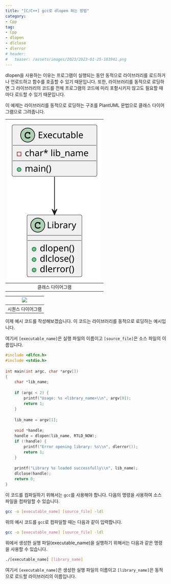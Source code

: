 ```yaml
---
title: "[C/C++] gcc로 dlopen 하는 방법"
category: 
- Cpp
tag:
- Cpp
- dlopen
- dlclose
- dlerror
# header:
#   teaser: /assets/images/2023/2023-01-25-103941.png
---
```


dlopen을 사용하는 이유는 프로그램이 실행되는 동안 동적으로 라이브러리를 로드하거나 언로드하고 함수를 호출할 수 있기 때문입니다. 또한, 라이브러리를 동적으로 로딩하면 그 라이브러리의 코드를 전체 프로그램의 코드에 미리 포함시키지 않고도 필요할 때마다 로드할 수 있기 때문입니다.

이 예제는 라이브러리를 동적으로 로딩하는 구조를 PlantUML 문법으로 클래스 다이어그램으로 그려줍니다.

|![](/plantuml/2023-02-13-dlopen-class-diagram.svg)|
|:---:|
|클래스 다이어그램|

|![](/plantuml/2023-02-13-dlopen-sequence-diagram.plantuml)|
|:---:|
|시퀀스 다이어그램|


이제 예시 코드를 작성해보겠습니다. 이 코드는 라이브러리를 동적으로 로딩하는 예시입니다.

여기서 ```[executable_name]```은 실행 파일의 이름이고 ```[source_file]```은 소스 파일의 이름입니다.

```c
#include <dlfcn.h>
#include <stdio.h>

int main(int argc, char *argv[])
{
    char *lib_name;

    if (argc < 2) {
        printf("Usage: %s <library_name>\\n", argv[0]);
        return 1;
    }

    lib_name = argv[1];

    void *handle;
    handle = dlopen(lib_name, RTLD_NOW);
    if (!handle) {
        printf("Error opening library: %s\\n", dlerror());
        return 1;
    }

    printf("Library %s loaded successfully\\n", lib_name);
    dlclose(handle);
    return 0;
}

```

이 코드를 컴파일하기 위해서는 `gcc`를 사용해야 합니다. 다음의 명령을 사용하여 소스 파일을 컴파일할 수 있습니다.

```bash
gcc -o [executable_name] [source_file] -ldl
```

위의 예시 코드를 `gcc`로 컴파일할 때는 다음과 같이 입력합니다.

```bash
gcc -o [executable_name] [source_file] -ldl
```

위에서 생성한 실행 파일(executable_name)을 실행하기 위해서는 다음과 같은 명령을 사용할 수 있습니다.

```bash
./[executable_name] [library_name]
```

여기서 `[executable_name]`은 생성한 실행 파일의 이름이고 `[library_name]`은 동적으로 로드할 라이브러리의 이름입니다.